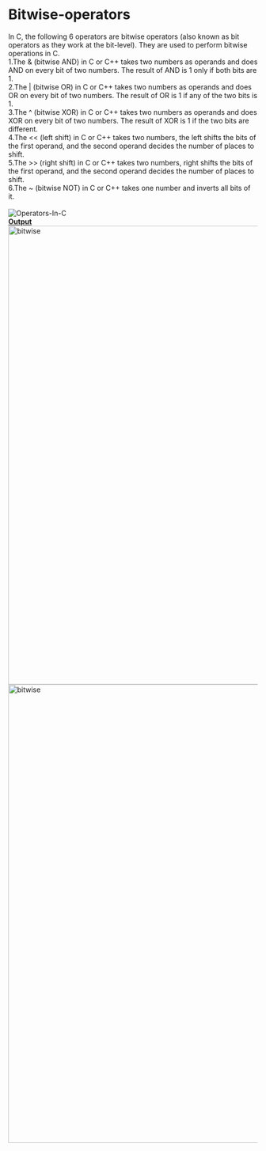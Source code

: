 # Bitwise-operators
In C, the following 6 operators are bitwise operators (also known as bit operators as they work at the bit-level). They are used to perform bitwise operations in C.<br>
1.The & (bitwise AND) in C or C++ takes two numbers as operands and does AND on every bit of two numbers. The result of AND is 1 only if both bits are 1. <br> 
2.The | (bitwise OR) in C or C++ takes two numbers as operands and does OR on every bit of two numbers. The result of OR is 1 if any of the two bits is 1.<br> 
3.The ^ (bitwise XOR) in C or C++ takes two numbers as operands and does XOR on every bit of two numbers. The result of XOR is 1 if the two bits are different.<br> 
4.The << (left shift) in C or C++ takes two numbers, the left shifts the bits of the first operand, and the second operand decides the number of places to shift. <br>
5.The >> (right shift) in C or C++ takes two numbers, right shifts the bits of the first operand, and the second operand decides the number of places to shift.<br> 
6.The ~ (bitwise NOT) in C or C++ takes one number and inverts all bits of it.<br>
<br>
![Operators-In-C](https://user-images.githubusercontent.com/124968304/234179252-90b76920-d5e4-451e-a900-67fcc277ae63.png)
<br>
<b><ins>Output</b></ins>
<img width="927" alt="bitwise" src="https://user-images.githubusercontent.com/124968304/234179783-e8e52c49-3464-4cc4-a7e9-bc051ab783dd.png">
<img width="927" alt="bitwise" src="https://user-images.githubusercontent.com/124968304/234179808-3a33f699-7433-48f2-8471-595721153a78.png">



